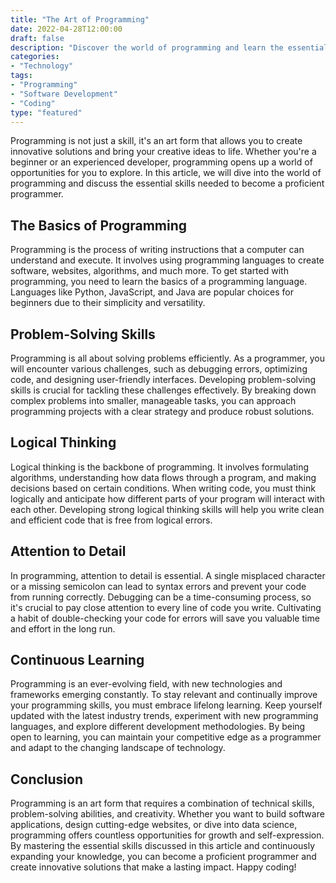```yaml
---
title: "The Art of Programming"
date: 2022-04-28T12:00:00
draft: false
description: "Discover the world of programming and learn the essential skills needed to become a proficient programmer."
categories:
- "Technology"
tags:
- "Programming"
- "Software Development"
- "Coding"
type: "featured"
---
```


Programming is not just a skill, it's an art form that allows you to create innovative solutions and bring your creative ideas to life. Whether you're a beginner or an experienced developer, programming opens up a world of opportunities for you to explore. In this article, we will dive into the world of programming and discuss the essential skills needed to become a proficient programmer.

## The Basics of Programming

Programming is the process of writing instructions that a computer can understand and execute. It involves using programming languages to create software, websites, algorithms, and much more. To get started with programming, you need to learn the basics of a programming language. Languages like Python, JavaScript, and Java are popular choices for beginners due to their simplicity and versatility.

## Problem-Solving Skills

Programming is all about solving problems efficiently. As a programmer, you will encounter various challenges, such as debugging errors, optimizing code, and designing user-friendly interfaces. Developing problem-solving skills is crucial for tackling these challenges effectively. By breaking down complex problems into smaller, manageable tasks, you can approach programming projects with a clear strategy and produce robust solutions.

## Logical Thinking

Logical thinking is the backbone of programming. It involves formulating algorithms, understanding how data flows through a program, and making decisions based on certain conditions. When writing code, you must think logically and anticipate how different parts of your program will interact with each other. Developing strong logical thinking skills will help you write clean and efficient code that is free from logical errors.

## Attention to Detail

In programming, attention to detail is essential. A single misplaced character or a missing semicolon can lead to syntax errors and prevent your code from running correctly. Debugging can be a time-consuming process, so it's crucial to pay close attention to every line of code you write. Cultivating a habit of double-checking your code for errors will save you valuable time and effort in the long run.

## Continuous Learning

Programming is an ever-evolving field, with new technologies and frameworks emerging constantly. To stay relevant and continually improve your programming skills, you must embrace lifelong learning. Keep yourself updated with the latest industry trends, experiment with new programming languages, and explore different development methodologies. By being open to learning, you can maintain your competitive edge as a programmer and adapt to the changing landscape of technology.

## Conclusion

Programming is an art form that requires a combination of technical skills, problem-solving abilities, and creativity. Whether you want to build software applications, design cutting-edge websites, or dive into data science, programming offers countless opportunities for growth and self-expression. By mastering the essential skills discussed in this article and continuously expanding your knowledge, you can become a proficient programmer and create innovative solutions that make a lasting impact. Happy coding!

